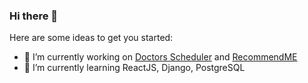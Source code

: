 ### Hi there 👋


Here are some ideas to get you started:

- 🔭 I’m currently working on [Doctors Scheduler](https://github.com/ratrevorrow/doctors_scheduler) and [RecommendME](https://github.com/ratrevorrow/RecommendMe)
- 🌱 I’m currently learning ReactJS, Django, PostgreSQL

<!--
**ratrevorrow/ratrevorrow** is a ✨ _special_ ✨ repository because its `README.md` (this file) appears on your GitHub profile.
- 👯 I’m looking to collaborate on ...
- 🤔 I’m looking for help with ...
- 💬 Ask me about ...
- 📫 How to reach me: ...
- 😄 Pronouns: ...
- ⚡ Fun fact: ...
-->

